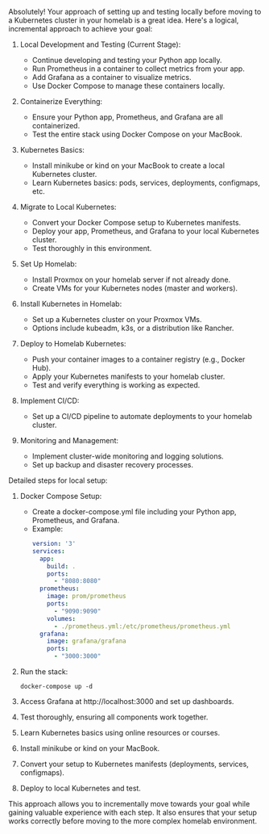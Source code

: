 Absolutely! Your approach of setting up and testing locally before moving to a Kubernetes cluster in your homelab is a great idea. Here's a logical, incremental approach to achieve your goal:

1. Local Development and Testing (Current Stage):
   - Continue developing and testing your Python app locally.
   - Run Prometheus in a container to collect metrics from your app.
   - Add Grafana as a container to visualize metrics.
   - Use Docker Compose to manage these containers locally.

2. Containerize Everything:
   - Ensure your Python app, Prometheus, and Grafana are all containerized.
   - Test the entire stack using Docker Compose on your MacBook.

3. Kubernetes Basics:
   - Install minikube or kind on your MacBook to create a local Kubernetes cluster.
   - Learn Kubernetes basics: pods, services, deployments, configmaps, etc.

4. Migrate to Local Kubernetes:
   - Convert your Docker Compose setup to Kubernetes manifests.
   - Deploy your app, Prometheus, and Grafana to your local Kubernetes cluster.
   - Test thoroughly in this environment.

5. Set Up Homelab:
   - Install Proxmox on your homelab server if not already done.
   - Create VMs for your Kubernetes nodes (master and workers).

6. Install Kubernetes in Homelab:
   - Set up a Kubernetes cluster on your Proxmox VMs.
   - Options include kubeadm, k3s, or a distribution like Rancher.

7. Deploy to Homelab Kubernetes:
   - Push your container images to a container registry (e.g., Docker Hub).
   - Apply your Kubernetes manifests to your homelab cluster.
   - Test and verify everything is working as expected.

8. Implement CI/CD:
   - Set up a CI/CD pipeline to automate deployments to your homelab cluster.

9. Monitoring and Management:
   - Implement cluster-wide monitoring and logging solutions.
   - Set up backup and disaster recovery processes.

Detailed steps for local setup:

1. Docker Compose Setup:
   - Create a docker-compose.yml file including your Python app, Prometheus, and Grafana.
   - Example:
     ```yaml
     version: '3'
     services:
       app:
         build: .
         ports:
           - "8080:8080"
       prometheus:
         image: prom/prometheus
         ports:
           - "9090:9090"
         volumes:
           - ./prometheus.yml:/etc/prometheus/prometheus.yml
       grafana:
         image: grafana/grafana
         ports:
           - "3000:3000"
     ```

2. Run the stack:
   ```
   docker-compose up -d
   ```

3. Access Grafana at http://localhost:3000 and set up dashboards.

4. Test thoroughly, ensuring all components work together.

5. Learn Kubernetes basics using online resources or courses.

6. Install minikube or kind on your MacBook.

7. Convert your setup to Kubernetes manifests (deployments, services, configmaps).

8. Deploy to local Kubernetes and test.

This approach allows you to incrementally move towards your goal while gaining valuable experience with each step. It also ensures that your setup works correctly before moving to the more complex homelab environment.